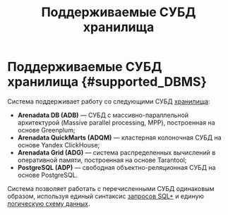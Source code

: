 ﻿---
layout: default
title: Поддерживаемые СУБД хранилища
nav_order: 2
parent: Введение
has_children: false
has_toc: false
---

# Поддерживаемые СУБД хранилища {#supported_DBMS}

Система поддерживает работу со следующими СУБД [хранилища](../../overview/main_concepts/data_storage/data_storage.md):
*   **Arenadata DB (ADB)** — СУБД с массивно-параллельной архитектурой (Massive parallel processing, MPP), 
    построенная на основе Greenplum;
*   **Arenadata QuickMarts (ADQM)** — кластерная колоночная СУБД на основе Yandex ClickHouse;
*   **Arenadata Grid (ADG)** — система распределенных вычислений в оперативной памяти, построенная на основе 
    Tarantool;
*   **PostgreSQL (ADP)** — свободная объектно-реляционная СУБД на основе PostgreSQL.

Система позволяет работать с перечисленными СУБД одинаковым образом, используя единый синтаксис [запросов SQL+](../../reference/sql_plus_requests/sql_plus_requests.md) 
и единую [логическую схему данных](../../overview/main_concepts/logical_schema/logical_schema.md).